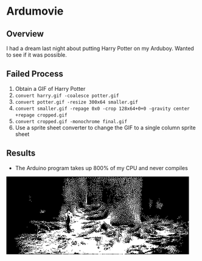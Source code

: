 # Ardumovie
## Overview
I had a dream last night about putting Harry Potter on my Arduboy. Wanted to see if it was possible.

## Failed Process
1. Obtain a GIF of Harry Potter
1. `convert harry.gif -coalesce potter.gif`
1. `convert potter.gif -resize 300x64 smaller.gif`
1. `convert smaller.gif -repage 0x0 -crop 128x64+0+0 -gravity center +repage cropped.gif`
1. `convert cropped.gif -monochrome final.gif`
1. Use a sprite sheet converter to change the GIF to a single column sprite sheet

## Results
- The Arduino program takes up 800% of my CPU and never compiles

![Art](art/gif/dev/art.gif)
